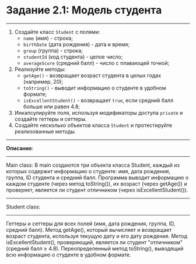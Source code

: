 # Задание 2.1: Модель студента
***
1. Создайте класс `Student` с полями:
    - `name` (имя) - строка;
    - `birthDate` (дата рождения) - дата и время;
    - `group` (группа) - строка;
    - `studentId` (код студента) - целое число;
    - `averageScore` (средний балл) - число с плавающей точкой;
2. Реализуйте методы:
    - `getAge()` - возвращает возраст студента в целых годах (например, 20);
    - `toString()` - выводит информацию о студенте в удобном формате;
    - `isExcellentStudent()` - возвращает `true`, если средний балл больше или равен 4.8;
3. Инкапсулируйте поля, используя модификаторы доступа `private` и создайте геттеры и сеттеры.
4. Создайте несколько объектов класса `Student` и протестируйте реализованные методы.
***
**Описание**:
***
Main class:
В main создаются три объекта класса Student, каждый из которых содержит информацию о студенте: имя, дата рождения, группа, ID студента и средний балл.
Программа выводит информацию о каждом студенте (через метод toString()), их возраст (через getAge()) и проверяет, является ли студент отличником (через isExcellentStudent()).
***
Student class:
***
Геттеры и сеттеры для всех полей (имя, дата рождения, группа, ID, средний балл).
Метод getAge(), который вычисляет и возвращает возраст студента, используя текущую дату и его дату рождения.
Метод isExcellentStudent(), проверяющий, является ли студент "отличником" (средний балл ≥ 4.8).
Переопределенный метод toString(), выводящий всю информацию о студенте в удобном формате.